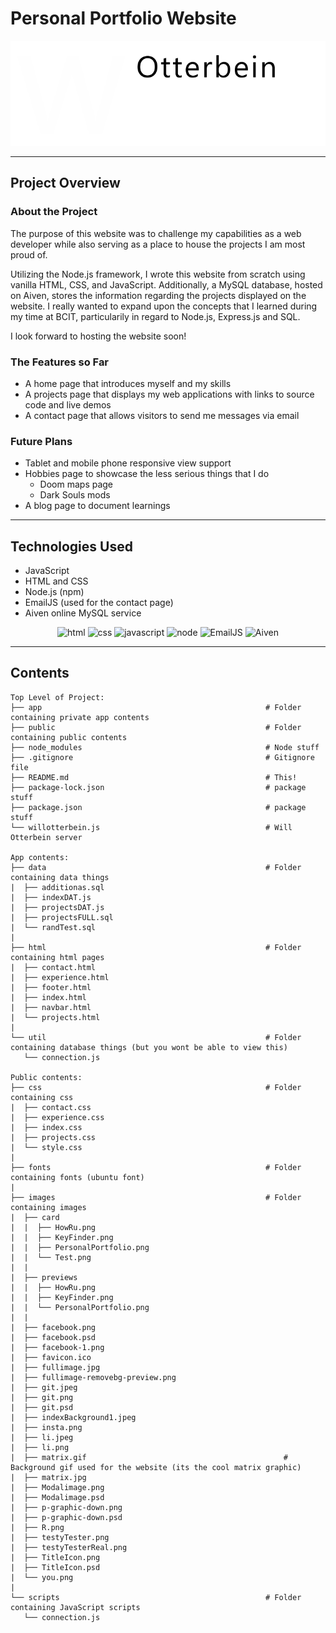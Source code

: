 # Personal Portfolio Website

<p align="center">
<img alt="portfolio_img" src="./public/images/TitleIcon.png"/>
</p>

<hr></hr>

## Project Overview

### About the Project

The purpose of this website was to challenge my capabilities as a web developer while also serving as a place to house the projects I am most proud of.

Utilizing the Node.js framework, I wrote this website from scratch using vanilla HTML, CSS, and JavaScript. Additionally, a MySQL database, hosted on Aiven, stores the information regarding
the projects displayed on the website. I really wanted to expand upon the concepts that I learned during my time at BCIT, particularily in regard to Node.js, Express.js and SQL. 

I look forward to hosting the website soon!

### The Features so Far

- A home page that introduces myself and my skills
- A projects page that displays my web applications with links to source code and live demos
- A contact page that allows visitors to send me messages via email

### Future Plans

- Tablet and mobile phone responsive view support
- Hobbies page to showcase the less serious things that I do
  - Doom maps page
  - Dark Souls mods
- A blog page to document learnings

<hr></hr>

## Technologies Used

- JavaScript
- HTML and CSS
- Node.js (npm)
- EmailJS (used for the contact page)
- Aiven online MySQL service

<p align="center">
<img height="50" alt="html" src="https://logos-download.com/wp-content/uploads/2017/07/HTML5_badge.png"/>
<img height="50" alt="css" src="https://lkotlarenko.github.io/Exercise-Tech-Gallery/images/css-logo.png"/>
<img height="50" alt="javascript" src="https://weebket.com/assets/images/category/6218311d561101645752605.png"/>
<img height="50" alt="node" src="https://assets-global.website-files.com/5d9bc5d562ffc2869b470941/5e20cb3c0b667ba8c8e07571_icon-node--tech.png"/>
<img height="50" alt="EmailJS" src="https://www.emailjs.com/logo.png"/>
<img height="50" alt="Aiven" src="https://opensearch.org/assets/media/partners/aiven.png"/>
</p>

<hr></hr>

## Contents

```
Top Level of Project:
├── app                                                  # Folder containing private app contents
├── public                                               # Folder containing public contents
├── node_modules                                         # Node stuff
├── .gitignore                                           # Gitignore file
├── README.md                                            # This!
├── package-lock.json                                    # package stuff
├── package.json                                         # package stuff
└── willotterbein.js                                     # Will Otterbein server

App contents:
├── data                                                 # Folder containing data things
|  ├── additionas.sql
|  ├── indexDAT.js
|  ├── projectsDAT.js
|  ├── projectsFULL.sql
|  └── randTest.sql
|
├── html                                                 # Folder containing html pages
|  ├── contact.html
|  ├── experience.html
|  ├── footer.html
|  ├── index.html
|  ├── navbar.html
|  └── projects.html
|
└── util                                                 # Folder containing database things (but you wont be able to view this)
   └── connection.js

Public contents:
├── css                                                  # Folder containing css
|  ├── contact.css
|  ├── experience.css
|  ├── index.css
|  ├── projects.css
|  └── style.css
|
├── fonts                                                # Folder containing fonts (ubuntu font)
|
├── images                                               # Folder containing images
|  ├── card
|  |  ├── HowRu.png
|  |  ├── KeyFinder.png
|  |  ├── PersonalPortfolio.png
|  |  └── Test.png
|  |
|  ├── previews
|  |  ├── HowRu.png
|  |  ├── KeyFinder.png
|  |  └── PersonalPortfolio.png
|  |
|  ├── facebook.png
|  ├── facebook.psd
|  ├── facebook-1.png
|  ├── favicon.ico
|  ├── fullimage.jpg
|  ├── fullimage-removebg-preview.png
|  ├── git.jpeg
|  ├── git.png
|  ├── git.psd
|  ├── indexBackground1.jpeg
|  ├── insta.png
|  ├── li.jpeg
|  ├── li.png
|  ├── matrix.gif                                            # Background gif used for the website (its the cool matrix graphic)                                    
|  ├── matrix.jpg
|  ├── Modalimage.png
|  ├── Modalimage.psd
|  ├── p-graphic-down.png
|  ├── p-graphic-down.psd
|  ├── R.png
|  ├── testyTester.png
|  ├── testyTesterReal.png
|  ├── TitleIcon.png
|  ├── TitleIcon.psd
|  └── you.png
|
└── scripts                                              # Folder containing JavaScript scripts
   └── connection.js


```

<br/><br/>
